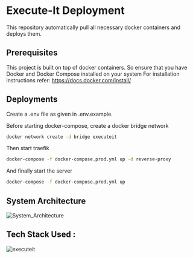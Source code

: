 # Execute-It Deployment

This repository automatically pull all necessary docker containers and deploys them.


## Prerequisites

This project is built on top of docker containers. So ensure that you have
Docker and Docker Compose installed on your system For installation
instructions refer: https://docs.docker.com/install/


## Deployments

Create a .env file as given in .env.example.

Before starting docker-compose, create a docker bridge network
```bash 
docker network create -d bridge executeit
```

Then start traefik 
```bash
docker-compose -f docker-compose.prod.yml up -d reverse-proxy
```

And finally start the server 
```bash
docker-compose -f docker-compose.prod.yml up 
```

## System Architecture

![System_Architecture](https://user-images.githubusercontent.com/49340051/113477998-adb78e00-94a3-11eb-9f44-803ac84b8c24.png)



## Tech Stack Used :

![executeit](https://user-images.githubusercontent.com/49340051/113477833-6b418180-94a2-11eb-9547-75c67b96f43a.png)
